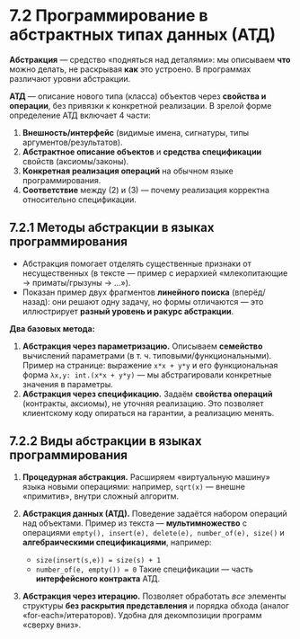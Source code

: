 # 7.2 Программирование в абстрактных типах данных (АТД)

**Абстракция** — средство «подняться над деталями»: мы описываем **что** можно делать, не раскрывая **как** это устроено. В программах различают уровни абстракции.

**АТД** — описание нового типа (класса) объектов через **свойства и операции**, без привязки к конкретной реализации. В зрелой форме определение АТД включает 4 части:

1. **Внешность/интерфейс** (видимые имена, сигнатуры, типы аргументов/результатов).
2. **Абстрактное описание объектов** и **средства спецификации** свойств (аксиомы/законы).
3. **Конкретная реализация операций** на обычном языке программирования.
4. **Соответствие** между (2) и (3) — почему реализация корректна относительно спецификации.

## 7.2.1 Методы абстракции в языках программирования

* Абстракция помогает отделять существенные признаки от несущественных (в тексте — пример с иерархией «млекопитающие → приматы/грызуны → …»).
* Показан пример двух фрагментов **линейного поиска** (вперёд/назад): они решают одну задачу, но формы отличаются — это иллюстрирует **разный уровень и ракурс абстракции**.

**Два базовых метода:**

1. **Абстракция через параметризацию.**
   Описываем **семейство** вычислений параметрами (в т. ч. типовыми/функциональными). Пример на странице: выражение `x*x + y*y` и его функциональная форма `λx,y: int.(x*x + y*y)` — мы абстрагировали конкретные значения в параметры.
2. **Абстракция через спецификацию.**
   Задаём **свойства операций** (контракты, аксиомы), не уточняя реализацию. Это позволяет клиентскому коду опираться на гарантии, а реализацию менять.

## 7.2.2 Виды абстракции в языках программирования

1. **Процедурная абстракция.**
   Расширяем «виртуальную машину» языка новыми операциями: например, `sqrt(x)` — внешне «примитив», внутри сложный алгоритм.
2. **Абстракция данных (АТД).**
   Поведение задаётся набором операций над объектами. Пример из текста — **мультимножество** с операциями
   `empty(), insert(e), delete(e), number_of(e), size()`
   и **алгебраическими спецификациями**, например:

   * `size(insert(s,e)) = size(s) + 1`
   * `number_of(e, empty()) = 0`
     Такие спецификации — часть **интерфейсного контракта** АТД.
3. **Абстракция через итерацию.**
   Позволяет обработать *все* элементы структуры **без раскрытия представления** и порядка обхода (аналог «for-each»/итераторов). Удобна для декомпозиции программ «сверху вниз».
